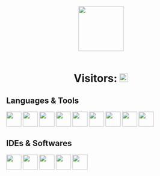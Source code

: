 <div align="center">
    <img src="https://i.postimg.cc/B68kJsnd/NyanGit1.gif" height="120px" />
</div>
<br>
<div align="center"><h1 align="center">Visitors:
<img src="https://profile-counter.glitch.me/Richard2305/count.svg" height="23px">
    </h1>
</div>

## Languages & Tools
<p
<img width="40px" src="https://cdn.jsdelivr.net/gh/devicons/devicon/icons/java/java-plain.svg" /> 
<img width="40px" src="https://cdn.jsdelivr.net/gh/devicons/devicon/icons/html5/html5-original.svg" /> 
<img width="40px" src="https://cdn.jsdelivr.net/gh/devicons/devicon/icons/css3/css3-plain.svg" /> 
<img width="40px" src="https://cdn.jsdelivr.net/gh/devicons/devicon/icons/javascript/javascript-original.svg" />
<img width="40px" src="https://cdn.jsdelivr.net/gh/devicons/devicon@latest/icons/mysql/mysql-original.svg" />
<img width="40px" src="https://cdn.jsdelivr.net/gh/devicons/devicon@latest/icons/cplusplus/cplusplus-plain.svg" />
<img width="40px" src="https://cdn.jsdelivr.net/gh/devicons/devicon@latest/icons/csharp/csharp-plain.svg" />
<img width="40px" src="https://cdn.jsdelivr.net/gh/devicons/devicon@latest/icons/maven/maven-original.svg" />
<img width="40px" src="https://cdn.jsdelivr.net/gh/devicons/devicon@latest/icons/python/python-original.svg" />
<img width="40px" src="https://cdn.jsdelivr.net/gh/devicons/devicon@latest/icons/react/react-original.svg" />
</p>

## IDEs & Softwares
<p>
<img width="40px" src="https://cdn.jsdelivr.net/gh/devicons/devicon/icons/vscode/vscode-original.svg" />
<img width="40px" src="https://cdn.jsdelivr.net/gh/devicons/devicon@latest/icons/intellij/intellij-original.svg" />
<img width="40px" src="https://cdn.jsdelivr.net/gh/devicons/devicon@latest/icons/photoshop/photoshop-original.svg" />
<img width="40px" src="https://cdn.jsdelivr.net/gh/devicons/devicon@latest/icons/visualstudio/visualstudio-plain.svg" />
<img width="40px" src="https://img.icons8.com/?size=100&id=12599&format=png&color=FFFFFF" />
</p>
